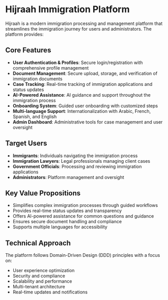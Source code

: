 # Hijraah Immigration Platform

Hijraah is a modern immigration processing and management platform that streamlines the immigration journey for users and administrators. The platform provides:

## Core Features

- **User Authentication & Profiles**: Secure login/registration with comprehensive profile management
- **Document Management**: Secure upload, storage, and verification of immigration documents
- **Case Tracking**: Real-time tracking of immigration applications and status updates
- **AI-Powered Assistance**: AI guidance and support throughout the immigration process
- **Onboarding System**: Guided user onboarding with customized steps
- **Multi-language Support**: Internationalization with Arabic, French, Spanish, and English
- **Admin Dashboard**: Administrative tools for case management and user oversight

## Target Users

- **Immigrants**: Individuals navigating the immigration process
- **Immigration Lawyers**: Legal professionals managing client cases
- **Government Officials**: Processing and reviewing immigration applications
- **Administrators**: Platform management and oversight

## Key Value Propositions

- Simplifies complex immigration processes through guided workflows
- Provides real-time status updates and transparency
- Offers AI-powered assistance for common questions and guidance
- Ensures secure document handling and compliance
- Supports multiple languages for accessibility

## Technical Approach

The platform follows Domain-Driven Design (DDD) principles with a focus on:

- User experience optimization
- Security and compliance
- Scalability and performance
- Multi-tenant architecture
- Real-time updates and notifications
